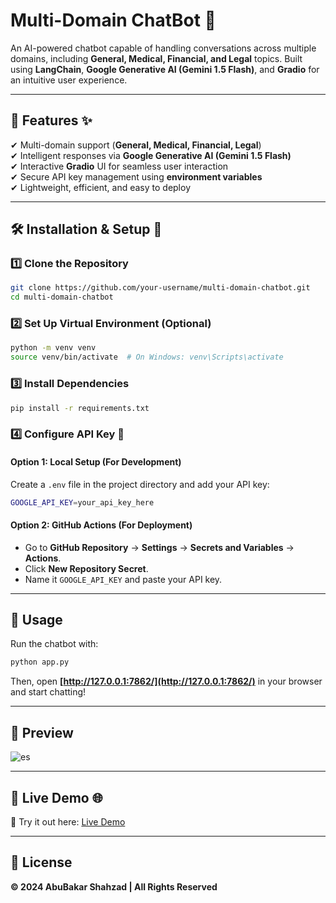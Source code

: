 # **Multi-Domain ChatBot** 🤖  

An AI-powered chatbot capable of handling conversations across multiple domains, including **General, Medical, Financial, and Legal** topics. Built using **LangChain**, **Google Generative AI (Gemini 1.5 Flash)**, and **Gradio** for an intuitive user experience.

---

## **🔹 Features** ✨
✔ Multi-domain support (**General, Medical, Financial, Legal**)  
✔ Intelligent responses via **Google Generative AI (Gemini 1.5 Flash)**  
✔ Interactive **Gradio** UI for seamless user interaction  
✔ Secure API key management using **environment variables**  
✔ Lightweight, efficient, and easy to deploy  

---

## **🛠 Installation & Setup** 🚀

### **1️⃣ Clone the Repository**
```bash
git clone https://github.com/your-username/multi-domain-chatbot.git
cd multi-domain-chatbot
```

### **2️⃣ Set Up Virtual Environment (Optional)**
```bash
python -m venv venv
source venv/bin/activate  # On Windows: venv\Scripts\activate
```

### **3️⃣ Install Dependencies**
```bash
pip install -r requirements.txt
```

### **4️⃣ Configure API Key** 🔑  
#### **Option 1: Local Setup (For Development)**
Create a `.env` file in the project directory and add your API key:
```bash
GOOGLE_API_KEY=your_api_key_here
```

#### **Option 2: GitHub Actions (For Deployment)**
- Go to **GitHub Repository** → **Settings** → **Secrets and Variables** → **Actions**.
- Click **New Repository Secret**.
- Name it `GOOGLE_API_KEY` and paste your API key.

---

## **🚀 Usage**
Run the chatbot with:
```bash
python app.py
```
Then, open **[http://127.0.0.1:7862/](http://127.0.0.1:7862/)** in your browser and start chatting!

---

## **🎨 Preview**
![es](https://github.com/user-attachments/assets/d167affc-9863-45a9-9104-2e0b89eaaa5c)


---

## **🔗 Live Demo** 🌐
🚀 Try it out here: [Live Demo](https://multi-domain-chatbot.onrender.com)

---

## **📜 License**
**© 2024 AbuBakar Shahzad | All Rights Reserved**

